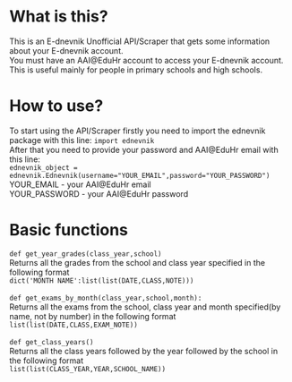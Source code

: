 # What is this?
This is an E-dnevnik Unofficial API/Scraper that gets some information about your E-dnevnik account.<br/>
You must have an AAI@EduHr account to access your E-dnevnik account.<br/>
This is useful mainly for people in primary schools and high schools.
# How to use?
To start using the API/Scraper firstly you need to import the ednevnik package with this line:
`import ednevnik`<br/>
After that you need to provide your password and AAI@EduHr email with this line:<br/>
`ednevnik_object = ednevnik.Ednevnik(username="YOUR_EMAIL",password="YOUR_PASSWORD")`<br/>
YOUR_EMAIL - your AAI@EduHr email<br/>
YOUR_PASSWORD - your AAI@EduHr password
# Basic functions
`def get_year_grades(class_year,school)`<br/>
Returns all the grades from the school and class year specified in the following format<br/>
`dict('MONTH NAME':list(list(DATE,CLASS,NOTE)))`<br/><br/>
`def get_exams_by_month(class_year,school,month):`<br/>
Returns all the exams from the school, class year and month specified(by name, not by number) in the following format<br/>
`list(list(DATE,CLASS,EXAM_NOTE))`<br/><br/>
`def get_class_years()`<br/>
Returns all the class years followed by the year followed by the school in the following format<br/>
`list(list(CLASS_YEAR,YEAR,SCHOOL_NAME))`




